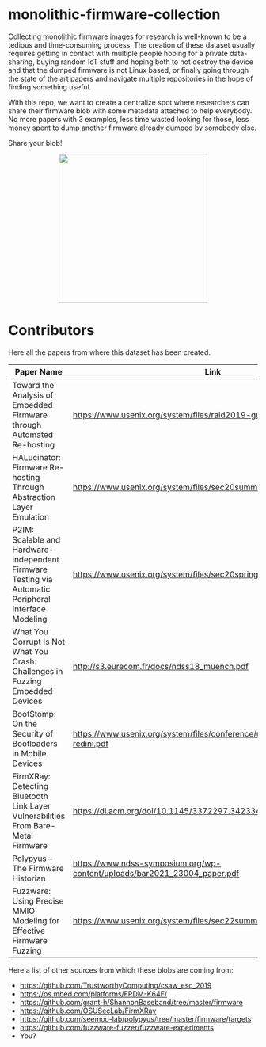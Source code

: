 # monolithic-firmware-collection

Collecting monolithic firmware images for research is well-known to be a tedious and time-consuming process.
The creation of these dataset usually requires getting in contact with multiple people hoping for a private data-sharing, buying random IoT stuff and hoping both to not destroy the
device and that the dumped firmware is not Linux based, or finally going through the state of the art papers and navigate multiple repositories in the hope of finding something useful. 

With this repo, we want to create a centralize spot where researchers can share their firmware blob with some metadata attached to help everybody.
No more papers with 3 examples, less time wasted looking for those, less money spent to dump another firmware already dumped by somebody else.

Share your blob! 
<p align="center">
  <img width="300" height="300" src="https://i.imgur.com/p54lRIQ_d.webp?maxwidth=760&fidelity=grand">
</p>



# Contributors

Here all the papers from where this dataset has been created.

| Paper Name  | Link 
|---------|------------------|
| Toward the Analysis of Embedded Firmware through Automated Re-hosting | https://www.usenix.org/system/files/raid2019-gustafson.pdf      |
| HALucinator: Firmware Re-hosting Through Abstraction Layer Emulation |      https://www.usenix.org/system/files/sec20summer_clements_prepub.pdf      |
| P2IM: Scalable and Hardware-independent Firmware Testing via Automatic Peripheral Interface Modeling  |      https://www.usenix.org/system/files/sec20spring_feng_prepub_0.pdf      |       
| What You Corrupt Is Not What You Crash: Challenges in Fuzzing Embedded Devices | http://s3.eurecom.fr/docs/ndss18_muench.pdf |
| BootStomp: On the Security of Bootloaders in Mobile Devices | https://www.usenix.org/system/files/conference/usenixsecurity17/sec17-redini.pdf |
| FirmXRay: Detecting Bluetooth Link Layer Vulnerabilities From Bare-Metal Firmware | https://dl.acm.org/doi/10.1145/3372297.3423344 |
| Polypyus – The Firmware Historian |https://www.ndss-symposium.org/wp-content/uploads/bar2021_23004_paper.pdf|
| Fuzzware: Using Precise MMIO Modeling for Effective Firmware Fuzzing | https://www.usenix.org/system/files/sec22summer_scharnowski.pdf |


Here a list of other sources from which these blobs are coming from:

* https://github.com/TrustworthyComputing/csaw_esc_2019
* https://os.mbed.com/platforms/FRDM-K64F/
* https://github.com/grant-h/ShannonBaseband/tree/master/firmware
* https://github.com/OSUSecLab/FirmXRay
* https://github.com/seemoo-lab/polypyus/tree/master/firmware/targets
* https://github.com/fuzzware-fuzzer/fuzzware-experiments
* You?
